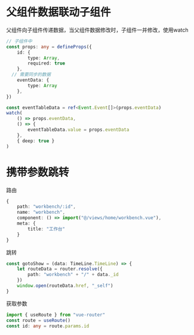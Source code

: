# 父组件数据联动子组件

父组件向子组件传递数据，当父组件数据修改时，子组件一并修改，使用watch

```typescript
// 子组件中
const props: any = defineProps({
	id: {
		type: Array,
		required: true
	},
  // 需要同步的数据
	eventData: {
		type: Array
	},
})

const eventTableData = ref<Event.Event[]>(props.eventData)
watch(
	() => props.eventData,
	() => {
		eventTableData.value = props.eventData
	},
	{ deep: true }
)
```



# 携带参数跳转

路由

```ts
{
	path: "workbench/:id",
	name: "workbench",
	component: () => import("@/views/home/workbench.vue"),
	meta: {
		title: "工作台"
	}
}
```

跳转

```ts
const gotoShow = (data: TimeLine.TimeLine) => {
	let routeData = router.resolve({
		path: "workbench" + "/" + data._id
	})
	window.open(routeData.href, "_self")
}
```

获取参数

```ts
import { useRoute } from "vue-router"
const route = useRoute()
const id: any = route.params.id
```

